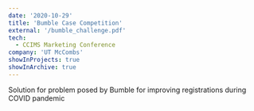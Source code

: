 ```yaml
---
date: '2020-10-29'
title: 'Bumble Case Competition'
external: '/bumble_challenge.pdf'
tech:
  - CCIMS Marketing Conference
company: 'UT McCombs'
showInProjects: true
showInArchive: true
---
```


Solution for problem posed by Bumble for improving registrations during COVID pandemic
